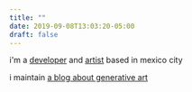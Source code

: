 ```yaml
---
title: ""
date: 2019-09-08T13:03:20-05:00
draft: false
---
```


i'm a [developer][github] and [artist][instagram] based in mexico city

i maintain [a blog about generative art][gen-mistakes]

[github]: https://github.com/davidomarf
[instagram]: https://instagram.com/davidomarf/
[gen-mistakes]: https://generativemistakes.art
[resume]: /resume.pdf
[writings]: #writings
[projects]: #projects
[talks]: #talks
